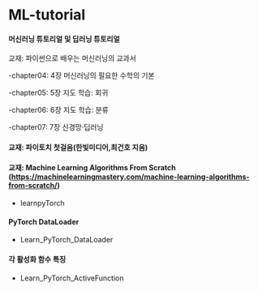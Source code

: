 # ML-tutorial

#### 머신러닝 튜토리얼 및 딥러닝 튜토리얼

교재: 파이썬으로 배우는 머신러닝의 교과서

-chapter04: 4장 머신러닝의 필요한 수학의 기본

-chapter05: 5장 지도 학습: 회귀

-chapter06: 6장 지도 학습: 분류

-chapter07: 7장 신경망·딥러닝

#### 교재: 파이토치 첫걸음(한빛미디어,최건호 지음)
#### 교재: Machine Learning Algorithms From Scratch (https://machinelearningmastery.com/machine-learning-algorithms-from-scratch/)


- learnpyTorch
 
#### PyTorch DataLoader

- Learn_PyTorch_DataLoader

#### 각 활성화 함수 특징

- Learn_PyTorch_ActiveFunction
